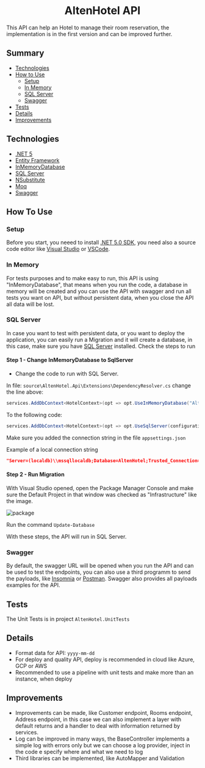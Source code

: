 <h1 align="center">AltenHotel API</h1>

<p align="left">This API can help an Hotel to manage their room reservation, the implementation is in the first version and can be improved further.</p>

## Summary
 * [Technologies](#technologies)
 * [How to Use](#how-to-use)
    * [Setup](#setup)
    * [In Memory](#in-memory)
    * [SQL Server](#sql-server)
    * [Swagger](#swagger)
 * [Tests](#tests)
 * [Details](#details)
 * [Improvements](#improvements)

## Technologies

- [.NET 5](https://dotnet.microsoft.com/download/dotnet/5.0)
- [Entity Framework](https://docs.microsoft.com/en-us/ef/)
- [InMemoryDatabase](https://docs.microsoft.com/en-us/ef/core/providers/in-memory/)
- [SQL Server](https://www.microsoft.com/en-us/sql-server/sql-server-downloads)
- [NSubstitute](https://nsubstitute.github.io/)
- [Moq](https://github.com/Moq/moq4/wiki/Quickstart)
- [Swagger](https://swagger.io/)

## How To Use

### Setup

Before you start, you neeed to install [.NET 5.0 SDK](https://dotnet.microsoft.com/download/dotnet/5.0), you need also a source code editor like [Visual Studio](https://visualstudio.microsoft.com/pt-br/downloads/) or [VSCode](https://code.visualstudio.com/).

### In Memory

For tests purposes and to make easy to run, this API is using "InMemoryDatabase", that means when you run the code, a database in memory will be created and you can use the API with swagger and run all tests you want on API, but without persistent data, when you close the API  all data will be lost.

### SQL Server

In case you want to test with persistent data, or you want to deploy the application, you can easily run a Migration and it will create a database, in this case, make sure you have [SQL Server](https://www.microsoft.com/en-us/sql-server/sql-server-downloads) installed. Check the steps to run

#### Step 1 - Change InMemoryDatabase to SqlServer
  
  * Change the code to run with SQL Server.
  
  In file: `source\AltenHotel.Api\Extensions\DependencyResolver.cs` change the line above:
  
  ```c#
  services.AddDbContext<HotelContext>(opt => opt.UseInMemoryDatabase("AltenHotel"));
  ```
  
  To the following code:
  
  ```c#
  services.AddDbContext<HotelContext>(opt => opt.UseSqlServer(configuration.GetConnectionString("DefaultConnection")));
  ```
  
  Make sure you added the connection string in the file `appsettings.json`
  
  Example of a local connection string
  
  ```json
  "Server=(localdb)\\mssqllocaldb;Database=AltenHotel;Trusted_Connection=True;MultipleActiveResultSets=true"
  ```
  
#### Step 2 - Run Migration

  With Visual Studio opened, open the Package Manager Console and make sure the Default Project in that window was checked as "Infrastructure" like the image.
  
  ![package](https://user-images.githubusercontent.com/26381060/132993693-a8a1996f-094e-4a88-9dd0-b361a2149517.png)
  
  Run the command  `Update-Database`
  
  With these steps, the API will run in SQL Server.
  
  
### Swagger
   
   By default, the swagger URL will be opened when you run the API and can be used to test the endpoints, you can also use a third programm to send the payloads, like [Insomnia](https://insomnia.rest/download) or [Postman](https://www.postman.com/downloads/). Swagger also provides all payloads examples for the API.
   
## Tests
   The Unit Tests is in project `AltenHotel.UnitTests`
   
## Details
   
   * Format data for API: `yyyy-mm-dd`
   * For deploy and quality API, deploy is recommended in cloud like Azure, GCP or AWS
   * Recommended to use a pipeline with unit tests and make more than an instance, when deploy 

## Improvements
   
* Improvements can be made, like Customer endpoint, Rooms endpoint, Address endpoint, in this case we can also implement a layer with default returns and a handler to deal with information returned by services.
* Log can be improved in many ways, the BaseController implements a simple log with errors only but we can choose a log provider, inject in the code e specify where and what we need to log
* Third libraries can be implemented, like AutoMapper and Validation
   
